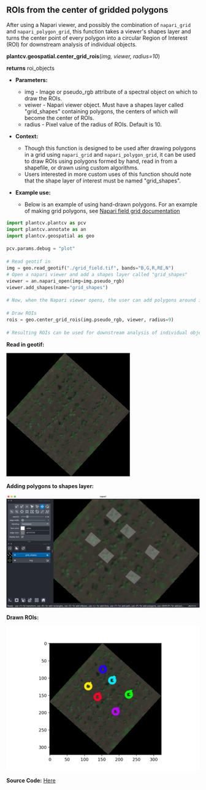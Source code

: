 ## ROIs from the center of gridded polygons

After using a Napari viewer, and possibly the combination of `napari_grid` and `napari_polygon_grid`, this function takes a viewer's shapes layer and turns the center point of every polygon into a circular Region of Interest (ROI) for downstream analysis of individual objects. 

**plantcv.geospatial.center_grid_rois**(*img, viewer, radius=10*)

**returns** roi_objects

- **Parameters:**
    - img - Image or pseudo_rgb attribute of a spectral object on which to draw the ROIs.
    - veiwer - Napari viewer object. Must have a shapes layer called "grid_shapes" containing polygons, the centers of which will become the center of ROIs.
    - radius - Pixel value of the radius of ROIs. Default is 10.  

- **Context:**
    - Though this function is designed to be used after drawing polygons in a grid using `napari_grid` and `napari_polygon_grid`, it can be used to draw ROIs using polygons formed by hand, read in from a shapefile, or drawn using custom algorithms.
    - Users interested in more custom uses of this function should note that the shape layer of interest must be named "grid_shapes". 

- **Example use:**
    - Below is an example of using hand-drawn polygons. For an example of making grid polygons, see [Napari field grid documentation](https://github.com/danforthcenter/plantcv-geospatial/blob/main/docs/napari_field_grid.md)

```python
import plantcv.plantcv as pcv
import plantcv.annotate as an
import plantcv.geospatial as geo

pcv.params.debug = "plot"

# Read geotif in
img = geo.read_geotif("./grid_field.tif", bands="B,G,R,RE,N")
# Open a napari viewer and add a shapes layer called "grid_shapes"
viewer = an.napari_open(img=img.pseudo_rgb)
viewer.add_shapes(name="grid_shapes")

# Now, when the Napari viewer opens, the user can add polygons around individual plants or plots.

# Draw ROIs
rois = geo.center_grid_rois(img.pseudo_rgb, viewer, radius=9)

# Resulting ROIs can be used for downstream analysis of individual objects in PlantCV

```

**Read in geotif:**

![Screenshot](documentation_images/grid_field.png)

**Adding polygons to shapes layer:**

![Screenshot](documentation_images/drawn_polygons.png)

**Drawn ROIs:**

![Screenshot](documentation_images/center_rois.png)


**Source Code:** [Here](https://github.com/danforthcenter/plantcv-geospatial/blob/main/plantcv/geospatial/center_grid_rois.py)

